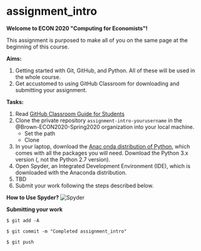 # assignment_intro
**Welcome to ECON 2020 "Computing for Economists"!**

This assignment is purposed to make all of you on the same page at the beginning of this course. 


**Aims:**
1. Getting started with Git, GitHub, and Python. All of these will be used in the whole course.  
2. Get accustomed to using GitHub Classroom for downloading and submitting your assignment. 

**Tasks:**
1. Read [GitHub Classroom Guide for Students](https://github.com/jfiksel/github-classroom-for-students)
1. Clone the private repository `assignment-intro-yourusername` in the @Brown-ECON2020-Spring2020 organization into your local machine. 
   + Set the path
   + Clone
1. In your laptop, download the [Anac onda distribution of Python](https://www.anaconda.com/distribution/), which comes with all the packages you will need. Download the Python 3.x version (, not the Python 2.7 version).
1. Open Spyder, an Integrated Development Environment (IDE), which is downloaded with the Anaconda distribution. 
1. TBD
1. Submit your work following the steps described below. 



**How to Use Spyder?**
![Spyder](https://dl.dropboxusercontent.com/s/vqb91hwjyoecd5u/fig_spyder_1.png?dl=0 "Spyder")

**Submitting your work**

`$ git add -A`

`$ git commit -m "Completed assignment_intro"`

`$ git push`


